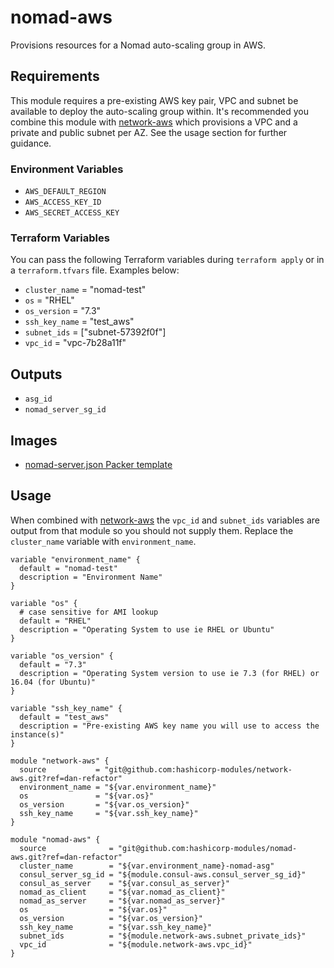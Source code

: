 # nomad-aws

Provisions resources for a Nomad auto-scaling group in AWS.

## Requirements

This module requires a pre-existing AWS key pair, VPC and subnet be available to
deploy the auto-scaling group within. It's recommended you combine this module
with [network-aws](https://github.com/hashicorp-modules/network-aws/) which
provisions a VPC and a private and public subnet per AZ. See the usage section
for further guidance.

### Environment Variables

- `AWS_DEFAULT_REGION`
- `AWS_ACCESS_KEY_ID`
- `AWS_SECRET_ACCESS_KEY`

### Terraform Variables

You can pass the following Terraform variables during `terraform apply` or
in a `terraform.tfvars` file. Examples below:

- `cluster_name` = "nomad-test"
- `os` = "RHEL"
- `os_version` = "7.3"
- `ssh_key_name` = "test_aws"
- `subnet_ids` = ["subnet-57392f0f"]
- `vpc_id` = "vpc-7b28a11f"

## Outputs

- `asg_id`
- `nomad_server_sg_id`

## Images

- [nomad-server.json Packer template](https://github.com/hashicorp-modules/packer-templates/blob/master/nomad/nomad-server.json)

## Usage

When combined with [network-aws](https://github.com/hashicorp-modules/network-aws/)
the `vpc_id` and `subnet_ids` variables are output from that module so you should
not supply them. Replace the `cluster_name` variable with `environment_name`.

```
variable "environment_name" {
  default = "nomad-test"
  description = "Environment Name"
}

variable "os" {
  # case sensitive for AMI lookup
  default = "RHEL"
  description = "Operating System to use ie RHEL or Ubuntu"
}

variable "os_version" {
  default = "7.3"
  description = "Operating System version to use ie 7.3 (for RHEL) or 16.04 (for Ubuntu)"
}

variable "ssh_key_name" {
  default = "test_aws"
  description = "Pre-existing AWS key name you will use to access the instance(s)"
}

module "network-aws" {
  source           = "git@github.com:hashicorp-modules/network-aws.git?ref=dan-refactor"
  environment_name = "${var.environment_name}"
  os               = "${var.os}"
  os_version       = "${var.os_version}"
  ssh_key_name     = "${var.ssh_key_name}"
}

module "nomad-aws" {
  source              = "git@github.com:hashicorp-modules/nomad-aws.git?ref=dan-refactor"
  cluster_name        = "${var.environment_name}-nomad-asg"
  consul_server_sg_id = "${module.consul-aws.consul_server_sg_id}"
  consul_as_server    = "${var.consul_as_server}"
  nomad_as_client     = "${var.nomad_as_client}"
  nomad_as_server     = "${var.nomad_as_server}"
  os                  = "${var.os}"
  os_version          = "${var.os_version}"
  ssh_key_name        = "${var.ssh_key_name}"
  subnet_ids          = "${module.network-aws.subnet_private_ids}"
  vpc_id              = "${module.network-aws.vpc_id}"
}
```
